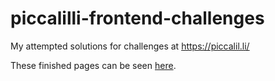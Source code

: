 # piccalilli-frontend-challenges
My attempted solutions for challenges at https://piccalil.li/

These finished pages can be seen [here](https://the-lazy-learner.github.io/piccalilli-frontend-challenges/).
